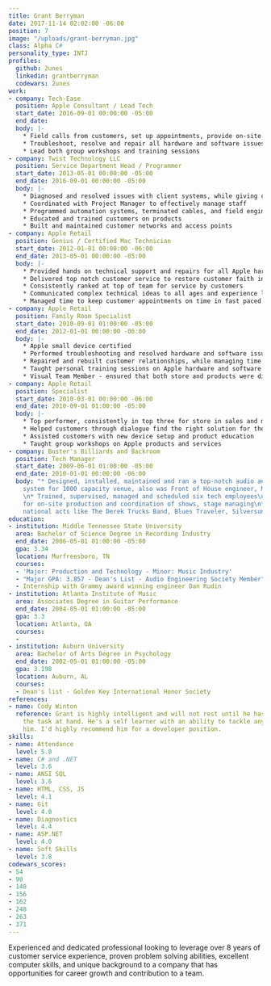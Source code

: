 ```yaml
---
title: Grant Berryman
date: 2017-11-14 02:02:00 -06:00
position: 7
image: "/uploads/grant-berryman.jpg"
class: Alpha C#
personality_type: INTJ
profiles:
  github: 2unes
  linkedin: grantberryman
  codewars: 2unes
work:
- company: Tech-Ease
  position: Apple Consultant / Lead Tech
  start_date: 2016-09-01 00:00:00 -05:00
  end_date: 
  body: |-
    * Field calls from customers, set up appointments, provide on-site personal or business consultation and expertise for finding the best technical solution for their needs
    * Troubleshoot, resolve and repair all hardware and software issues on all Apple products
    * Lead both group workshops and training sessions
- company: Twist Technology LLC
  position: Service Department Head / Programmer
  start_date: 2013-05-01 00:00:00 -05:00
  end_date: 2016-09-01 00:00:00 -05:00
  body: |-
    * Diagnosed and resolved issues with client systems, while giving customers a second to none experience
    * Coordinated with Project Manager to effectively manage staff
    * Programmed automation systems, terminated cables, and field engineered solutions
    * Educated and trained customers on products
    * Built and maintained customer networks and access points
- company: Apple Retail
  position: Genius / Certified Mac Technician
  start_date: 2012-01-01 00:00:00 -06:00
  end_date: 2013-05-01 00:00:00 -05:00
  body: |-
    * Provided hands on technical support and repairs for all Apple hardware and software
    * Delivered top notch customer service to restore customer faith in Apple
    * Consistently ranked at top of team for service by customers
    * Communicated complex technical ideas to all ages and experience levels
    * Managed time to keep customer appointments on time in fast paced environment
- company: Apple Retail
  position: Family Room Specialist
  start_date: 2010-09-01 01:00:00 -05:00
  end_date: 2012-01-01 00:00:00 -06:00
  body: |-
    * Apple small device certified
    * Performed troubleshooting and resolved hardware and software issues on Apple mobile devices, transferred data from old customer computers to new Apple computer
    * Repaired and rebuilt customer relationships, while managing time effectively
    * Taught personal training sessions on Apple hardware and software
    * Visual Team Member - ensured that both store and products were displayed according to Apple's standards, worked after hours to change displays, updated storefront windows, image products with updated software, setup for product launches and restock
- company: Apple Retail
  position: Specialist
  start_date: 2010-03-01 00:00:00 -06:00
  end_date: 2010-09-01 01:00:00 -05:00
  body: |-
    * Top performer, consistently in top three for store in sales and metrics
    * Helped customers through dialogue find the right solution for their needs
    * Assisted customers with new device setup and product education
    * Taught group workshops on Apple products and services
- company: Buster's Billiards and Backroom
  position: Tech Manager
  start_date: 2009-06-01 01:00:00 -05:00
  end_date: 2010-01-01 00:00:00 -06:00
  body: "* Designed, installed, maintained and ran a top-notch audio and lighting
    system for 1000 capacity venue, also was Front of House engineer, Monitor engineer
    \n* Trained, supervised, managed and scheduled six tech employees\n* Responsible
    for on-site production and coordination of shows, stage managing\n* Worked with
    national acts like The Derek Trucks Band, Blues Traveler, Silversun Pickups"
education:
- institution: Middle Tennessee State University
  area: Bachelor of Science Degree in Recording Industry
  end_date: 2006-05-01 01:00:00 -05:00
  gpa: 3.34
  location: Murfreesboro, TN
  courses:
  - 'Major: Production and Technology - Minor: Music Industry'
  - "Major GPA: 3.857 - Dean's List - Audio Engineering Society Member"
  - Internship with Grammy award winning engineer Dan Rudin
- institution: Atlanta Institute of Music
  area: Associates Degree in Guitar Performance
  end_date: 2004-05-01 01:00:00 -05:00
  gpa: 3.3
  location: Atlanta, GA
  courses:
  - 
- institution: Auburn University
  area: Bachelor of Arts Degree in Psychology
  end_date: 2002-05-01 01:00:00 -05:00
  gpa: 3.198
  location: Auburn, AL
  courses:
  - Dean's list - Golden Key International Honor Society
references:
- name: Cody Winton
  reference: Grant is highly intelligent and will not rest until he has accomplished
    the task at hand. He's a self learner with an ability to tackle any problem given
    him. I'd highly recommend him for a developer position.
skills:
- name: Attendance
  level: 5.0
- name: C# and .NET
  level: 3.6
- name: ANSI SQL
  level: 3.6
- name: HTML, CSS, JS
  level: 4.1
- name: Git
  level: 4.0
- name: Diagnostics
  level: 4.4
- name: ASP.NET
  level: 4.0
- name: Soft Skills
  level: 3.8
codewars_scores:
- 54
- 90
- 148
- 156
- 162
- 248
- 263
- 371
---
```


Experienced and dedicated professional looking to leverage over 8 years of customer service experience, proven problem solving abilities, excellent computer skills, and unique background to a company that has opportunities for career growth and contribution to a team.